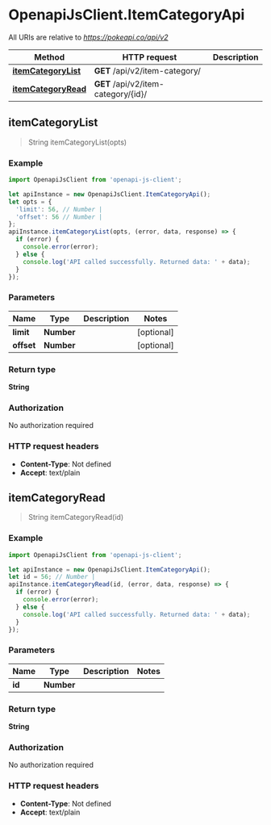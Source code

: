 # OpenapiJsClient.ItemCategoryApi

All URIs are relative to *https://pokeapi.co/api/v2*

Method | HTTP request | Description
------------- | ------------- | -------------
[**itemCategoryList**](ItemCategoryApi.md#itemCategoryList) | **GET** /api/v2/item-category/ | 
[**itemCategoryRead**](ItemCategoryApi.md#itemCategoryRead) | **GET** /api/v2/item-category/{id}/ | 



## itemCategoryList

> String itemCategoryList(opts)



### Example

```javascript
import OpenapiJsClient from 'openapi-js-client';

let apiInstance = new OpenapiJsClient.ItemCategoryApi();
let opts = {
  'limit': 56, // Number | 
  'offset': 56 // Number | 
};
apiInstance.itemCategoryList(opts, (error, data, response) => {
  if (error) {
    console.error(error);
  } else {
    console.log('API called successfully. Returned data: ' + data);
  }
});
```

### Parameters


Name | Type | Description  | Notes
------------- | ------------- | ------------- | -------------
 **limit** | **Number**|  | [optional] 
 **offset** | **Number**|  | [optional] 

### Return type

**String**

### Authorization

No authorization required

### HTTP request headers

- **Content-Type**: Not defined
- **Accept**: text/plain


## itemCategoryRead

> String itemCategoryRead(id)



### Example

```javascript
import OpenapiJsClient from 'openapi-js-client';

let apiInstance = new OpenapiJsClient.ItemCategoryApi();
let id = 56; // Number | 
apiInstance.itemCategoryRead(id, (error, data, response) => {
  if (error) {
    console.error(error);
  } else {
    console.log('API called successfully. Returned data: ' + data);
  }
});
```

### Parameters


Name | Type | Description  | Notes
------------- | ------------- | ------------- | -------------
 **id** | **Number**|  | 

### Return type

**String**

### Authorization

No authorization required

### HTTP request headers

- **Content-Type**: Not defined
- **Accept**: text/plain

